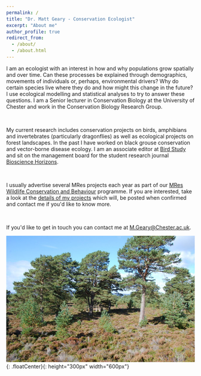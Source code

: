 ```yaml
---
permalink: /
title: "Dr. Matt Geary - Conservation Ecologist"
excerpt: "About me"
author_profile: true
redirect_from: 
  - /about/
  - /about.html
---
```


I am an ecologist with an interest in how and why populations grow spatially and over time. Can these processes be explained through demographics, movements of individuals or, perhaps, environmental drivers? Why do certain species live where they do and how might this change in the future? I use ecological modelling and statistical analyses to try to answer these questions. I am a Senior lecturer in Conservation Biology at the University of Chester and work in the Conservation Biology Research Group. 

<br>

My current research includes conservation projects on birds, amphibians and invertebrates (particularly dragonflies) as well as ecological projects on forest landscapes. In the past I have worked on black grouse conservation and vector-borne disease ecology. I am an associate editor at [Bird Study](https://www.bto.org/research-data-services/publications/bird-study) and sit on the management board for the student research journal [Bioscience Horizons](https://academic.oup.com/biohorizons).

<br>

I usually advertise several MRes projects each year as part of our [MRes Wildlife Conservation and Behaviour](https://www1.chester.ac.uk/study/postgraduate/biological-sciences-wildlife-behaviour-and-conservation-pathway/201810) programme. If you are interested, take a look at the [details of my projects](http://mattgeary.github.io/MRes/) which will, be posted when confirmed and contact me if you'd like to know more. 

<br>

If you'd like to get in touch you can contact me at <M.Geary@Chester.ac.uk>. 

![Pine Forest](../images/cal_pine.jpg){: .floatCenter}{: height="300px" width="600px"}
